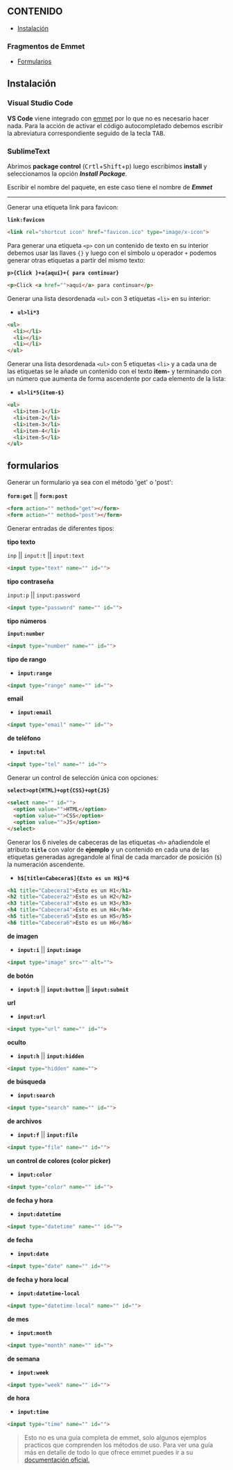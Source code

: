 ## CONTENIDO

- [Instalación](#instalacion)

### Fragmentos de Emmet

- [Formularios](#formulario)

<a name="instalacion"></a>
## Instalación

### Visual Studio Code

**VS Code** viene integrado con [emmet](https://emmet.io/) por lo que no es necesario hacer nada. Para la acción de activar el código autocompletado debemos escribir la abreviatura correspondiente seguido de la tecla <kbd>TAB</kbd>.  

### SublimeText

Abrimos **package control** (<kbd>Crtl</kbd>+<kbd>Shift</kbd>+<kbd>p</kbd>) luego escribimos **install** y seleccionamos la opción ***Install Package***.

Escribir el nombre del paquete, en este caso tiene el nombre de ***Emmet***

---


Generar una etiqueta link para favicon:  


**`link:favicon`**

```html
<link rel="shortcut icon" href="favicon.ico" type="image/x-icon">
```

Para generar una etiqueta `<p>` con un contenido de texto en su interior debemos usar las llaves `{}` y luego con el símbolo u operador `+` podemos generar otras etiquetas a partir del mismo texto:  

**`p>{Click }+a{aquí}+{ para continuar}`**

```html
<p>Click <a href="">aquí</a> para continuar</p>
```


Generar una lista desordenada `<ul>` con 3 etiquetas `<li>` en su interior:  

- **`ul>li*3`**

```html
<ul>
  <li></li>
  <li></li>
  <li></li>
</ul>
```

Generar una lista desordenada `<ul>` con 5 etiquetas `<li>` y a cada una de las etiquetas se le añade un contenido con el texto **item-** y terminando con un número que aumenta de forma ascendente por cada elemento de la lista:  

- **`ul>li*5{item-$}`**

```html
<ul>
  <li>item-1</li>
  <li>item-2</li>
  <li>item-3</li>
  <li>item-4</li>
  <li>item-5</li>
</ul>
```

<a name="formulario"></a>
## formularios

Generar un formulario ya sea con el método 'get' o 'post':  

**`form:get`** || **`form:post`**

```html
<form action="" method="get"></form>
<form action="" method="post"></form>
```

Generar entradas de diferentes tipos:  

**tipo texto**

`inp` || `input:t` || `input:text`

```html
<input type="text" name="" id="">
```

**tipo contraseña**  

`input:p` || `input:password`

```html
<input type="password" name="" id="">
```

**tipo números**

**`input:number`**

```html
<input type="number" name="" id="">
```
**tipo de rango**

- **`input:range`**

```html
<input type="range" name="" id="">
```

**email**

- **`input:email`**

```html
<input type="email" name="" id="">
```
**de teléfono**
  
- **`input:tel`**

```html
<input type="tel" name="" id="">
```

Generar un control de selección única con opciones:

**`select>opt{HTML}+opt{CSS}+opt{JS}`**

```html
<select name="" id="">
  <option value="">HTML</option>
  <option value="">CSS</option>
  <option value="">JS</option>
</select>
```






Generar los 6 niveles de cabeceras de las etiquetas `<h>` añadiendole el atributo **`title`** con valor de **ejemplo** y un contenido en cada una de las etiquetas generadas agregandole al final de cada marcador de posición (`$`) la numeración ascendente.  

- **`h$[title=Cabecera$]{Esto es un H$}*6`**


```html
<h1 title="Cabecera1">Esto es un H1</h1>
<h2 title="Cabecera2">Esto es un H2</h2>
<h3 title="Cabecera3">Esto es un H3</h3>
<h4 title="Cabecera4">Esto es un H4</h4>
<h5 title="Cabecera5">Esto es un H5</h5>
<h6 title="Cabecera6">Esto es un H6</h6>
```



**de imagen**

- **`input:i`** || **`input:image`**

```html
<input type="image" src="" alt="">
```

**de botón**

- **`input:b`** || **`input:buttom`** || **`input:submit`**

**url**

- **`input:url`**

```html
<input type="url" name="" id="">
```

**oculto**

- **`input:h`** || **`input:hidden`**

```html
<input type="hidden" name="">
```
**de búsqueda**

- **`input:search`**

```html
<input type="search" name="" id="">
```

**de archivos**

- **`input:f`** || **`input:file`**

```html
<input type="file" name="" id="">
```

**un control de colores (color picker)**

- **`input:color`**

```html
<input type="color" name="" id="">
```

**de fecha y hora** 

- **`input:datetime`**

```html
<input type="datetime" name="" id="">
```

**de fecha**

- **`input:date`**

```html
<input type="date" name="" id="">
```

**de fecha y hora local**  

- **`input:datetime-local`**

```html
<input type="datetime-local" name="" id="">
```

**de mes**

- **`input:month`**

```html
<input type="month" name="" id="">
```

**de semana**

- **`input:week`**

```html
<input type="week" name="" id="">
```
**de hora**

- **`input:time`**

```html
<input type="time" name="" id="">
```

>Esto no es una guía completa de emmet, solo algunos ejemplos practicos que comprenden los métodos de uso. Para ver una guía más en detalle de todo lo que ofrece emmet puedes ir a su [documentación oficial.](https://docs.emmet.io/) 
